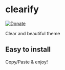 # clearify

[![Donate](https://img.shields.io/badge/Donate-PayPal-green.svg)](tonidominguez@me.com)

Clear and beautiful theme

Easy to install
---------------
Copy/Paste & enjoy!
